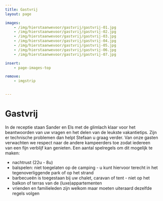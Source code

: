 ```yaml
---
title: Gastvrij
layout: page

images:
    - /img/hierstaanwevoor/gastvrij/gastvrij-01.jpg
    - /img/hierstaanwevoor/gastvrij/gastvrij-02.jpg
    - /img/hierstaanwevoor/gastvrij/gastvrij-03.jpg
    - /img/hierstaanwevoor/gastvrij/gastvrij-04.jpg
    - /img/hierstaanwevoor/gastvrij/gastvrij-05.jpg
    - /img/hierstaanwevoor/gastvrij/gastvrij-06.jpg
    - /img/hierstaanwevoor/gastvrij/gastvrij-07.jpg

insert:
    - page-images-top

remove:
    - imgstrip
    

---
```


# Gastvrij

In de receptie staan Sander en Els met de glimlach klaar voor het beantwoorden van uw vragen en het delen van de leukste vakantietips. 
Zijn er technische problemen dan helpt Stefaan u graag verder. 
Van onze gasten verwachten we respect naar de andere kampeerders toe zodat iedereen van een fijn verblijf kan genieten. 
Een aantal spelregels om dit mogelijk te maken:

- nachtrust (22u - 8u)
- balspelen: niet toegelaten op de camping - u kunt hiervoor terecht in het tegenoverliggende park of op het strand
- barbecueën is toegestaan bij uw chalet, caravan of tent - niet op het balkon of terras van de (luxe)appartementen 
- vrienden en familieleden zijn welkom maar moeten uiteraard dezelfde regels volgen


